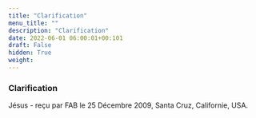 ```yaml
---
title: "Clarification"
menu_title: ""
description: "Clarification"
date: 2022-06-01 06:00:01+00:101
draft: False
hidden: True
weight:
---
```

### Clarification

Jésus - reçu par FAB le 25 Décembre 2009, Santa Cruz, Californie, USA.




